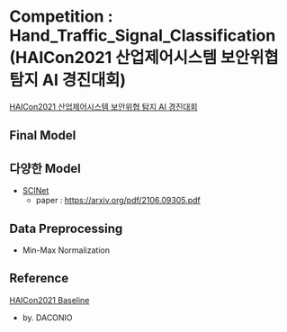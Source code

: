 # Competition : Hand_Traffic_Signal_Classification <br>(HAICon2021 산업제어시스템 보안위협 탐지 AI 경진대회)

[HAICon2021 산업제어시스템 보안위협 탐지 AI 경진대회](https://www.dacon.io/competitions/official/235757/overview/description)

## Final Model

## 다양한 Model
- [SCINet](https://github.com/cure-lab/SCINet)
	- paper : https://arxiv.org/pdf/2106.09305.pdf

## Data Preprocessing
- Min-Max Normalization

## Reference

[HAICon2021 Baseline](https://www.dacon.io/competitions/official/235757/codeshare/3086?page=1&dtype=recent)
- by. DACONIO


